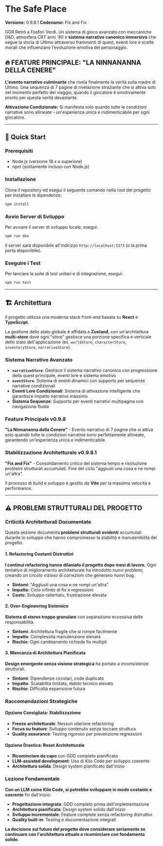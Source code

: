 # The Safe Place

**Versione:** 0.9.8.1
**Codename:** Fix and Fix

GDR Retrò a Fosfori Verdi. Un sistema di gioco avanzato con meccaniche D&D, atmosfera CRT anni '80 e **sistema narrativo canonico immersivo** che segue la storia di Ultimo attraverso frammenti di quest, eventi lore e scelte morali che influenzano l'evoluzione emotiva del personaggio.

## 🔥 **FEATURE PRINCIPALE: "LA NINNANANNA DELLA CENERE"**

**L'evento narrativo culminante** che rivela finalmente la verità sulla madre di Ultimo. Una sequenza di 7 pagine di rivelazione straziante che si attiva solo nel momento perfetto del viaggio, quando il giocatore è emotivamente pronto per questa verità devastante.

**Attivazione Condizionale:** Si manifesta solo quando tutte le condizioni narrative sono allineate - un'esperienza unica e indimenticabile per ogni giocatore.

---

## 🚀 Quick Start

### Prerequisiti

- Node.js (versione 18.x o superiore)
- npm (solitamente incluso con Node.js)

### Installazione

Clona il repository ed esegui il seguente comando nella root del progetto per installare le dipendenze:

```bash
npm install
```

### Avvio Server di Sviluppo

Per avviare il server di sviluppo locale, esegui:

```bash
npm run dev
```

Il server sarà disponibile all'indirizzo `http://localhost:5173` (o la prima porta disponibile).

### Eseguire i Test

Per lanciare la suite di test unitari e di integrazione, esegui:

```bash
npm run test
```

---

## 🏗️ Architettura

Il progetto utilizza una moderna stack front-end basata su **React** e **TypeScript**.

La gestione dello stato globale è affidata a **Zustand**, con un'architettura **multi-store** dove ogni "store" gestisce una porzione specifica e verticale dello stato dell'applicazione (es. `worldStore`, `characterStore`, `inventoryStore`, `narrativeStore`).

### **Sistema Narrativo Avanzato**
- **`narrativeStore`**: Gestisce il sistema narrativo canonico con progressione della quest principale, eventi lore e sistema emotivo
- **`eventStore`**: Sistema di eventi dinamici con supporto per sequenze narrative condizionali
- **Eventi Lore Condizionali**: Sistema di attivazione intelligente che garantisce impatto narrativo massimo
- **Sistema Sequenze**: Supporto per eventi narrativi multipagina con navigazione fluida

### **Feature Principale v0.9.8**
**"La Ninnananna della Cenere"** - Evento narrativo di 7 pagine che si attiva solo quando tutte le condizioni narrative sono perfettamente allineate, garantendo un'esperienza unica e indimenticabile.

### **Stabilizzazione Architetturale v0.9.8.1**
**"Fix and Fix"** - Consolidamento critico del sistema tempo e risoluzione problemi strutturali accumulati. Fine del ciclo "aggiusti una cosa e ne rompi un'altra".

Il processo di build e sviluppo è gestito da **Vite** per la massima velocità e performance.

---

## ⚠️ **PROBLEMI STRUTTURALI DEL PROGETTO**

### **Criticità Architetturali Documentate**

Questa sezione documenta **problemi strutturali evidenti** accumulati durante lo sviluppo che hanno compromesso la stabilità e manutenibilità del progetto.

#### **1. Refactoring Costanti Distruttivi**
**I continui refactoring hanno dilaniato il progetto dopo mesi di lavoro.** Ogni tentativo di miglioramento architetturale ha introdotto nuovi problemi, creando un circolo vizioso di correzioni che generano nuovi bug.

- **Sintomi**: "Aggiusti una cosa e ne rompi un'altra"
- **Impatto**: Ciclo infinito di fix e regressioni
- **Costo**: Sviluppo rallentato, frustrazione elevata

#### **2. Over-Engineering Sistemico**
**Sistema di stores troppo granulare** con separazione eccessiva delle responsabilità.

- **Sintomi**: Architettura fragile che si rompe facilmente
- **Impatto**: Complessità manutenzione elevata
- **Rischio**: Ogni cambiamento richiede fix multipli

#### **3. Mancanza di Architettura Pianificata**
**Design emergente senza visione strategica** ha portato a inconsistenze strutturali.

- **Sintomi**: Dipendenze circolari, code duplicato
- **Impatto**: Scalabilità limitata, debito tecnico elevato
- **Rischio**: Difficoltà espansione futura

### **Raccomandazioni Strategiche**

#### **Opzione Consigliata: Stabilizzazione**
- **Freeze architetturale**: Nessun ulteriore refactoring
- **Focus su feature**: Sviluppo contenuto senza toccare struttura
- **Quality assurance**: Testing rigoroso per prevenzione regressioni

#### **Opzione Drastica: Reset Architetturale**
- **Ricominciare da capo** con GDD completo pianificato
- **LLM-assisted development**: Uso di Kilo Code per sviluppo coerente
- **Architettura solida**: Design system pianificato dall'inizio

### **Lezione Fondamentale**

**Con un LLM come Kilo Code, si potrebbe sviluppare in modo costante e coerente** fin dall'inizio:
- **Progettazione integrata**: GDD completo prima dell'implementazione
- **Architettura pianificata**: Design system solido dall'inizio
- **Sviluppo incrementale**: Feature complete senza refactoring distruttivi
- **Quality built-in**: Testing e documentazione integrati

**La decisione sul futuro del progetto deve considerare seriamente se continuare con l'architettura attuale o ricominciare con fondamenta solide.**